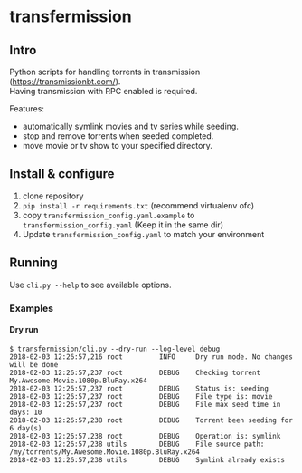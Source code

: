 # transfermission

## Intro
Python scripts for handling torrents in transmission (https://transmissionbt.com/).  
Having transmission with RPC enabled is required.

Features:
* automatically symlink movies and tv series while seeding.
* stop and remove torrents when seeded completed.
* move movie or tv show to your specified directory.

## Install & configure
1. clone repository
2. `pip install -r requirements.txt` (recommend virtualenv ofc)
3. copy `transfermission_config.yaml.example` to `transfermission_config.yaml` (Keep it in the same dir)
4. Update `transfermission_config.yaml` to match your environment

## Running
Use `cli.py --help` to see available options.

### Examples
#### Dry run
```
$ transfermission/cli.py --dry-run --log-level debug
2018-02-03 12:26:57,216 root         INFO     Dry run mode. No changes will be done
2018-02-03 12:26:57,237 root         DEBUG    Checking torrent My.Awesome.Movie.1080p.BluRay.x264
2018-02-03 12:26:57,237 root         DEBUG    Status is: seeding
2018-02-03 12:26:57,237 root         DEBUG    File type is: movie
2018-02-03 12:26:57,237 root         DEBUG    File max seed time in days: 10
2018-02-03 12:26:57,238 root         DEBUG    Torrent been seeding for 6 day(s)
2018-02-03 12:26:57,238 root         DEBUG    Operation is: symlink
2018-02-03 12:26:57,238 utils        DEBUG    File source path: /my/torrents/My.Awesome.Movie.1080p.BluRay.x264
2018-02-03 12:26:57,238 utils        DEBUG    Symlink already exists
